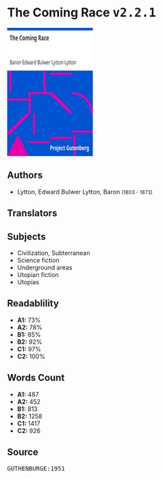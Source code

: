 # The Coming Race <kbd>v2.2.1</kbd>

![](./cover.medium.jpg "")

## Authors


 - Lytton, Edward Bulwer Lytton, Baron <small>(1803 - 1873)</small>

## Translators



## Subjects


 - Civilization, Subterranean
 - Science fiction
 - Underground areas
 - Utopian fiction
 - Utopias

## Readablility


 - **A1:** 73%
 - **A2:** 78%
 - **B1:** 85%
 - **B2:** 92%
 - **C1:** 97%
 - **C2:** 100%

## Words Count


 - **A1:** 487
 - **A2:** 452
 - **B1:** 813
 - **B2:** 1258
 - **C1:** 1417
 - **C2:** 926

## Source


<kbd>GUTHENBURGE:1951</kbd>
